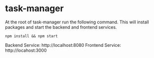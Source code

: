 <h1>task-manager</h1>
At the root of task-manager run the following command. This will install packages and start the backend and frontend services.

```
npm install && npm start
```

Backend Service: http://localhost:8080
Frontend Service: http://locahost:3000
